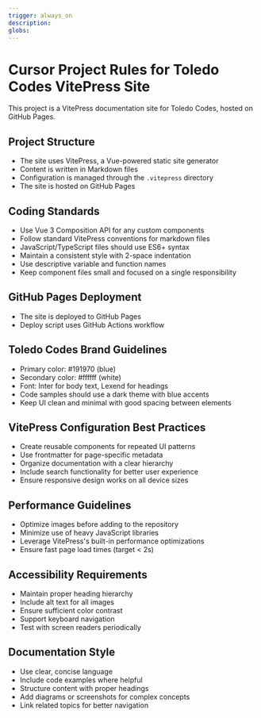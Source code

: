 ```yaml
---
trigger: always_on
description: 
globs: 
---
```

# Cursor Project Rules for Toledo Codes VitePress Site

This project is a VitePress documentation site for Toledo Codes, hosted on GitHub Pages.

## Project Structure
- The site uses VitePress, a Vue-powered static site generator
- Content is written in Markdown files
- Configuration is managed through the `.vitepress` directory
- The site is hosted on GitHub Pages

## Coding Standards
- Use Vue 3 Composition API for any custom components
- Follow standard VitePress conventions for markdown files
- JavaScript/TypeScript files should use ES6+ syntax
- Maintain a consistent style with 2-space indentation
- Use descriptive variable and function names
- Keep component files small and focused on a single responsibility

## GitHub Pages Deployment
- The site is deployed to GitHub Pages
- Deploy script uses GitHub Actions workflow

## Toledo Codes Brand Guidelines
- Primary color: #191970 (blue)
- Secondary color: #ffffff (white)
- Font: Inter for body text, Lexend for headings
- Code samples should use a dark theme with blue accents
- Keep UI clean and minimal with good spacing between elements

## VitePress Configuration Best Practices
- Create reusable components for repeated UI patterns
- Use frontmatter for page-specific metadata
- Organize documentation with a clear hierarchy
- Include search functionality for better user experience
- Ensure responsive design works on all device sizes

## Performance Guidelines
- Optimize images before adding to the repository
- Minimize use of heavy JavaScript libraries
- Leverage VitePress's built-in performance optimizations
- Ensure fast page load times (target < 2s)

## Accessibility Requirements
- Maintain proper heading hierarchy
- Include alt text for all images
- Ensure sufficient color contrast
- Support keyboard navigation
- Test with screen readers periodically

## Documentation Style
- Use clear, concise language
- Include code examples where helpful
- Structure content with proper headings
- Add diagrams or screenshots for complex concepts
- Link related topics for better navigation